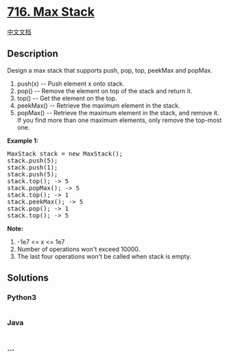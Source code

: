 # [716. Max Stack](https://leetcode.com/problems/max-stack)

[中文文档](/solution/0700-0799/0716.Max%20Stack/README.md)

## Description

<p>Design a max stack that supports push, pop, top, peekMax and popMax.</p>

<p>
<ol>
<li>push(x) -- Push element x onto stack.</li>
<li>pop() -- Remove the element on top of the stack and return it.</li>
<li>top() -- Get the element on the top.</li>
<li>peekMax() -- Retrieve the maximum element in the stack.</li>
<li>popMax() -- Retrieve the maximum element in the stack, and remove it. If you find more than one maximum elements, only remove the top-most one.</li>
</ol>
</p>

<p><b>Example 1:</b><br />
<pre>
MaxStack stack = new MaxStack();
stack.push(5); 
stack.push(1);
stack.push(5);
stack.top(); -> 5
stack.popMax(); -> 5
stack.top(); -> 1
stack.peekMax(); -> 5
stack.pop(); -> 1
stack.top(); -> 5
</pre>
</p>

<p><b>Note:</b><br>
<ol>
<li>-1e7 <= x <= 1e7</li>
<li>Number of operations won't exceed 10000.</li>
<li>The last four operations won't be called when stack is empty.</li>
</ol>
</p>

## Solutions

<!-- tabs:start -->

### **Python3**

```python

```

### **Java**

```java

```

### **...**

```

```

<!-- tabs:end -->
